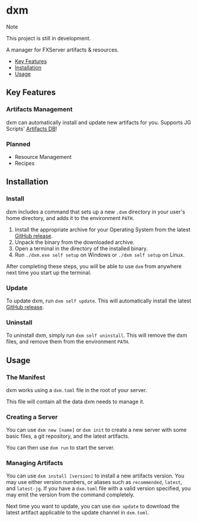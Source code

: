 # dxm

> [!NOTE]
> This project is still in development.

A manager for FXServer artifacts & resources.

- [Key Features](#key-features)
- [Installation](#installation)
- [Usage](#usage)

## Key Features

### Artifacts Management

dxm can automatically install and update new artifacts for you.
Supports JG Scripts' [Artifacts DB]!

### Planned

- Resource Management
- Recipes

## Installation

### Install

dxm includes a command that sets up a new `.dxm` directory in your user's home
directory, and adds it to the environment `PATH`.

1. Install the appropriate archive for your Operating System from the latest
  [GitHub release].
2. Unpack the binary from the downloaded archive.
3. Open a terminal in the directory of the installed binary.
4. Run `./dxm.exe self setup` on Windows or `./dxm self setup` on Linux.

After completing these steps, you will be able to use `dxm` from anywhere next
time you start up the terminal.

### Update

To update dxm, run `dxm self update`.
This will automatically install the latest [GitHub release].

### Uninstall

To uninstall dxm, simply run `dxm self uninstall`.
This will remove the dxm files, and remove them from the environment `PATH`.

## Usage

### The Manifest

dxm works using a `dxm.toml` file in the root of your server.

This file will contain all the data dxm needs to manage it.

### Creating a Server

You can use `dxm new [name]` or `dxm init` to create a new server with some
basic files, a git repository, and the latest artifacts.

You can then use `dxm run` to start the server.

### Managing Artifacts

You can use `dxm install [version]` to install a new artifacts version.
You may use either version numbers, or aliases such as `recommended`, `latest`,
and `latest-jg`. If you have a `dxm.toml` file with a valid version specified,
you may emit the version from the command completely.

Next time you want to update, you can use `dxm update` to download the latest
artifact applicable to the update channel in `dxm.toml`.

[github release]: https://github.com/D4isDAVID/dxm/releases
[artifacts db]: https://artifacts.jgscripts.com
